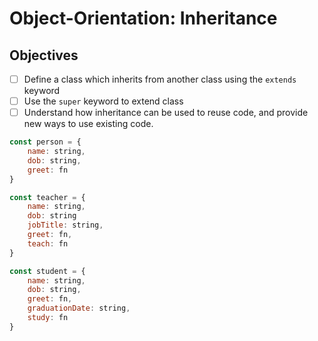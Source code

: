 # Object-Orientation: Inheritance 

## Objectives

- [ ] Define a class which inherits from another class using the `extends` keyword
- [ ] Use the `super` keyword to extend class
- [ ] Understand how inheritance can be used to reuse code, and provide new ways to use existing code.

```js
const person = {
    name: string,
    dob: string,
    greet: fn
}

const teacher = {
    name: string,
    dob: string
    jobTitle: string,
    greet: fn,
    teach: fn
}

const student = {
    name: string,
    dob: string,
    greet: fn,
    graduationDate: string,
    study: fn
}
```